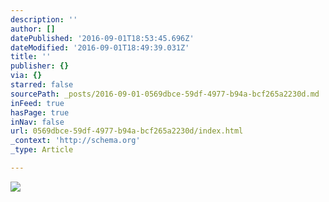 ```yaml
---
description: ''
author: []
datePublished: '2016-09-01T18:53:45.696Z'
dateModified: '2016-09-01T18:49:39.031Z'
title: ''
publisher: {}
via: {}
starred: false
sourcePath: _posts/2016-09-01-0569dbce-59df-4977-b94a-bcf265a2230d.md
inFeed: true
hasPage: true
inNav: false
url: 0569dbce-59df-4977-b94a-bcf265a2230d/index.html
_context: 'http://schema.org'
_type: Article

---
```

![](https://the-grid-user-content.s3-us-west-2.amazonaws.com/d8f91639-1f19-45ef-9961-df8ed6c85a2a.cr2)